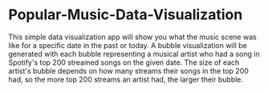 # Popular-Music-Data-Visualization
This simple data visualization app will show you what the music scene was like for a specific date in the past or today. A bubble visualization will be generated with each bubble representing a musical artist who had a song in Spotify's top 200 streamed songs on the given date. The size of each artist's bubble depends on how many streams their songs in the top 200 had, so the more top 200 streams an artist had, the larger their bubble.  
